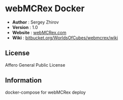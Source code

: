 # webMCRex Docker

- **Author** : Sergey Zhirov
- **Version** : 1.0
- **Website** : [webMCRex.com](http://webMCRex.com)
- **Wiki** : [bitbucket.org/WorldsOfCubes/webmcrex/wiki](http://bitbucket.org/WorldsOfCubes/webmcrex/wiki)

## License

Affero General Public License

## Information

docker-compose for webMCRex deploy
